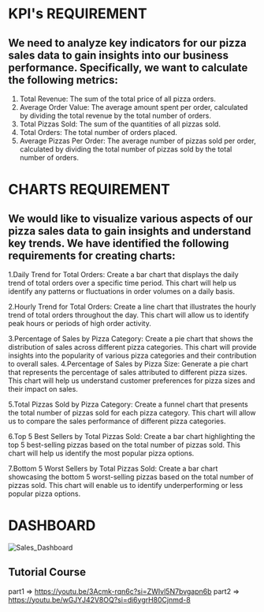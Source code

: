 # KPI's REQUIREMENT
## We need to analyze key indicators for our pizza sales data to gain insights into our business performance. Specifically, we want to calculate the following metrics:
1. Total Revenue: The sum of the total price of all pizza orders.
2. Average Order Value: 
The average amount spent per order, calculated by dividing the total revenue by the total number of orders.
3. Total Pizzas Sold: The sum of the quantities of all pizzas sold.
4. Total Orders: The total number of orders placed.
5. Average Pizzas Per Order: 
The average number of pizzas sold per order, calculated by dividing the total number of pizzas sold by the total number of orders.

# CHARTS REQUIREMENT
## We would like to visualize various aspects of our pizza sales data to gain insights and understand key trends. We have identified the following requirements for creating charts:
1.Daily Trend for Total Orders:
Create a bar chart that displays the daily trend of total orders over a specific time period. This chart will help us identify any patterns or fluctuations in order volumes on a daily basis.

2.Hourly Trend for Total Orders:
Create a line chart that illustrates the hourly trend of total orders throughout the day. This chart will allow us to identify peak hours or periods of high order activity.

3.Percentage of Sales by Pizza Category:
Create a pie chart that shows the distribution of sales across different pizza categories. This chart will provide insights into the popularity of various pizza categories and their contribution to overall sales.
4.Percentage of Sales by Pizza Size:
Generate a pie chart that represents the percentage of sales attributed to different pizza sizes. This chart will help us understand customer preferences for pizza sizes and their impact on sales.

5.Total Pizzas Sold by Pizza Category:
Create a funnel chart that presents the total number of pizzas sold for each pizza category. This chart will allow us to compare the sales performance of different pizza categories.

6.Top 5 Best Sellers by Total Pizzas Sold:
Create a bar chart highlighting the top 5 best-selling pizzas based on the total number of pizzas sold.
This chart will help us identify the most popular pizza options.

7.Bottom 5 Worst Sellers by Total Pizzas Sold:
Create a bar chart showcasing the bottom 5 worst-selling pizzas based on the total number of pizzas sold. This chart will enable us to identify underperforming or less popular pizza options.

# DASHBOARD

![Sales_Dashboard](https://github.com/EsraaAh00/My_Projects/assets/159416426/3a036952-6b4a-40be-8251-47f2b07f07a8)

## Tutorial Course
part1 => https://youtu.be/3Acmk-rqn6c?si=ZWIvl5N7bvgapn6b
part2 => https://youtu.be/wGJYJ42V8OQ?si=di6ygrH80Cjnmd-8

